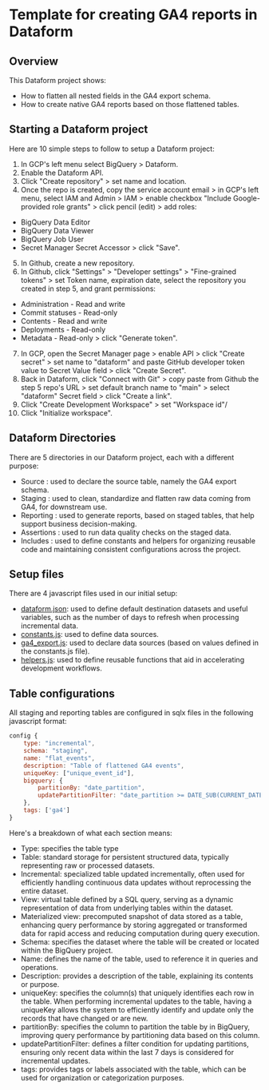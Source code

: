 # Template for creating GA4 reports in Dataform

## Overview

This Dataform project shows:
* How to flatten all nested fields in the GA4 export schema.
* How to create native GA4 reports based on those flattened tables.

## Starting a Dataform project

Here are 10 simple steps to follow to setup a Dataform project: 
1. In GCP's left menu select BigQuery > Dataform.
2. Enable the Dataform API.
3. Click "Create repository" > set name and location.
4. Once the repo is created, copy the service account email > in GCP's left menu, select IAM and Admin > IAM > enable checkbox "Include Google-provided role grants" > click pencil (edit) > add roles: 
 * BigQuery Data Editor
 * BigQuery Data Viewer
 * BigQuery Job User
 * Secret Manager Secret Accessor > click "Save". 
5. In Github, create a new repository.
6. In Github, click "Settings" > "Developer settings" > "Fine-grained tokens" > set Token name, expiration date, select the repository you created in step 5, and grant permissions: 
 * Administration - Read and write
 * Commit statuses - Read-only
 * Contents - Read and write
 * Deployments - Read-only
 * Metadata - Read-only > click "Generate token".
7. In GCP, open the Secret Manager page > enable API > click "Create secret" > set name to "dataform" and paste GitHub developer token value to Secret Value field > click "Create Secret".
8. Back in Dataform, click "Connect with Git" > copy paste from Github the step 5 repo's URL > set default branch name to "main" > select "dataform" Secret field > click "Create a link".
9. Click "Create Development Workspace" > set "Workspace id"/
10. Click "Initialize workspace".

## Dataform Directories

There are 5 directories in our Dataform project, each with a different purpose: 
* Source : used to declare the source table, namely the GA4 export schema.
* Staging : used to clean, standardize and flatten raw data coming from GA4, for downstream use.
* Reporting : used to generate reports, based on staged tables, that help support business decision-making.
* Assertions : used to run data quality checks on the staged data.
* Includes : used to define constants and helpers for organizing reusable code and maintaining consistent configurations across the project.

## Setup files 

There are 4 javascript files used in our initial setup: 
* [dataform.json](/dataform.json): used to define default destination datasets and useful variables, such as the number of days to refresh when processing incremental data. 
* [constants.js](/constants.js): used to define data sources.
* [ga4_export.js](/ga4_export.js): used to declare data sources (based on values defined in the constants.js file).
* [helpers.js](/helpers.js): used to define reusable functions that aid in accelerating development workflows.

## Table configurations

All staging and reporting tables are configured in sqlx files in the following javascript format:  

``` javascript
config {
    type: "incremental",
    schema: "staging", 
    name: "flat_events",
    description: "Table of flattened GA4 events",
    uniqueKey: ["unique_event_id"],
    bigquery: {
        partitionBy: "date_partition",
        updatePartitionFilter: "date_partition >= DATE_SUB(CURRENT_DATE(), INTERVAL 7 DAY)"
    },
    tags: ['ga4']
}
```

Here's a breakdown of what each section means: 

* Type: specifies the table type 
 * Table: standard storage for persistent structured data, typically representing raw or processed datasets.
 * Incremental: specialized table updated incrementally, often used for efficiently handling continuous data updates without reprocessing the entire dataset. 
 * View: virtual table defined by a SQL query, serving as a dynamic representation of data from underlying tables within the dataset.
 * Materialized view: precomputed snapshot of data stored as a table, enhancing query performance by storing aggregated or transformed data for rapid access and reducing computation during query execution.
* Schema: specifies the dataset where the table will be created or located within the BigQuery project.
* Name: defines the name of the table, used to reference it in queries and operations.
* Description: provides a description of the table, explaining its contents or purpose.
* uniqueKey: specifies the column(s) that uniquely identifies each row in the table. When performing incremental updates to the table, having a uniqueKey allows the system to efficiently identify and update only the records that have changed or are new.
* partitionBy: specifies the column to partition the table by in BigQuery, improving query performance by partitioning data based on this column.
* updatePartitionFilter: defines a filter condition for updating partitions, ensuring only recent data within the last 7 days is considered for incremental updates.
* tags: provides tags or labels associated with the table, which can be used for organization or categorization purposes.
